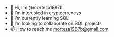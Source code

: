 - 👋 Hi, I’m @morteza1987b
- 👀 I’m interested in cryptocrrencys
- 🌱 I’m currently learning SQL
- 💞️ I’m looking to collaborate on SQL projects
- 📫 How to reach me morteza1987b@gmail.com

<!---
morteza1987b/morteza1987b is a ✨ special ✨ repository because its `README.md` (this file) appears on your GitHub profile.
You can click the Preview link to take a look at your changes.
--->

